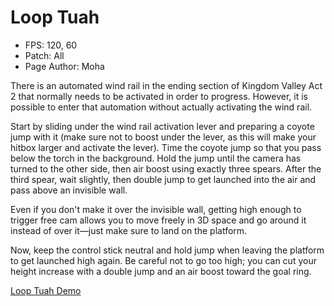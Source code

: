 # Loop Tuah 
- FPS: 120, 60
- Patch: All
- Page Author: Moha

There is an automated wind rail in the ending section of Kingdom Valley Act 2 that normally needs to be activated in order to progress. However, it is possible to enter that automation without actually activating the wind rail.

Start by sliding under the wind rail activation lever and preparing a coyote jump with it (make sure not to boost under the lever, as this will make your hitbox larger and activate the lever). Time the coyote jump so that you pass below the torch in the background. Hold the jump until the camera has turned to the other side, then air boost using exactly three spears. After the third spear, wait slightly, then double jump to get launched into the air and pass above an invisible wall.

Even if you don't make it over the invisible wall, getting high enough to trigger free cam allows you to move freely in 3D space and go around it instead of over it—just make sure to land on the platform.

Now, keep the control stick neutral and hold jump when leaving the platform to get launched high again. Be careful not to go too high; you can cut your height increase with a double jump and an air boost toward the goal ring.

[Loop Tuah Demo](https://github.com/user-attachments/assets/09e45b80-4e8f-424d-bab3-49e993a66617)

